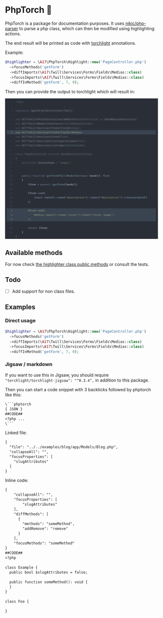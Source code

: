 # PhpTorch 🔦

PhpTorch is a package for documentation purposes. It uses [nikic/php-parser](https://github.com/nikic/PHP-Parser)
to parse a php class, which can then be modified using highlighting actions.

The end result will be printed as code with [torchlight](https://torchlight.dev) annotations.

Example:

```php
$highlighter = \A17\PhpTorch\Highlight::new('PageController.php')
  ->focusMethods('getForm')
  ->diffImports(\A17\Twill\Services\Forms\Fields\Medias::class)
  ->focusImports(\A17\Twill\Services\Forms\Fields\Medias::class)
  ->diffInMethod('getForm', 7, 9);
```

Then you can provide the output to torchlight which will result in:

![screenshot](screenshot.png)

## Available methods

For now check [the highlighter class public methods](./src/Highlight.php) or consult the tests.

## Todo

- [ ] Add support for non class files.

## Examples

### Direct usage

```php
$highlighter = \A17\PhpTorch\Highlight::new('PageController.php')
  ->focusMethods('getForm')
  ->diffImports(\A17\Twill\Services\Forms\Fields\Medias::class)
  ->focusImports(\A17\Twill\Services\Forms\Fields\Medias::class)
  ->diffInMethod('getForm', 7, 9);
```

### Jigsaw / markdown

If you want to use this in Jigsaw, you should require `"torchlight/torchlight-jigsaw": "^0.3.4",` in addition to this
package.

Then you can start a code snippet with 3 backticks followed by phptorch like this:

```
\```phptorch
{ JSON }
##CODE##
<?php ...
\```
```

Linked file:

```phptorch
{
  "file": "../../examples/blog/app/Models/Blog.php",
  "collapseAll": "",
  "focusProperties": [
    "slugAttributes"
  ]
}

```

Inline code:

```phptorch
{
    "collapseAll": "",
    "focusProperties": [
        "slugAttributes"
    ],
    "diffMethods": [
      {
        "methods": "someMethod", 
        "addRemove": "remove"
      }
    ],
    "focusMethods": "someMethod"
}
##CODE##
<?php

class Example {
  public bool $slugAttributes = false;
 
  public function someMethod(): void {
  }
}

class Foo {

}
```

